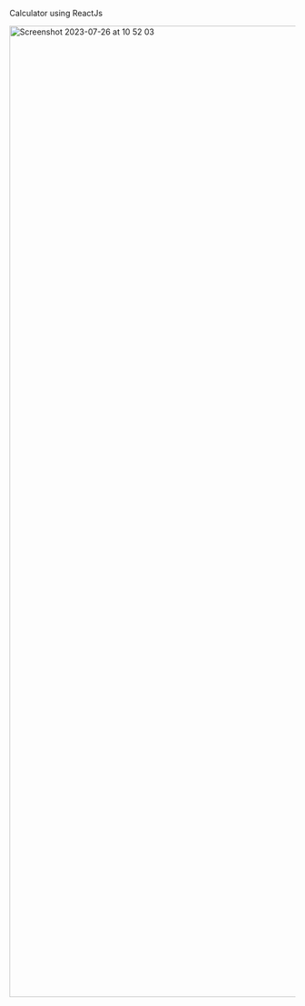 

Calculator using ReactJs


<img width="1710" alt="Screenshot 2023-07-26 at 10 52 03" src="https://github.com/devansh-mankar/calculator/assets/98455928/5ff70d1a-63eb-4ab1-8e63-ff47da3b656a">


